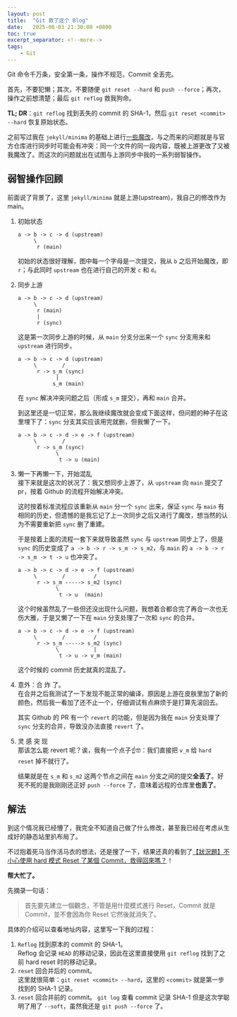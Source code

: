 ```yaml
---
layout: post
title:  "Git 救了这个 Blog"
date:   2025-06-03 21:30:00 +0800
toc: true
excerpt_separator: <!--more-->
tags:
    - Git
---
```


Git 命令千万条，安全第一条，操作不规范，Commit 全丢完。  

首先，不要犯懒；其次，不要随便 `git reset --hard` 和 `push --force`；再次，操作之前想清楚；最后 `git reflog` 救我狗命。  

**TL; DR**：`git reflog` 找到丢失的 commit 的 SHA-1，然后 `git reset <commit> --hard` 恢复原始状态。

<!--more-->

之前写过我在 `jekyll/minima` 的基础上进行[一些魔改](2024-04-24-maary-flavored-minima.md)，与之而来的问题就是与官方仓库进行同步时可能会有冲突：同一个文件的同一段内容，既被上游更改了又被我魔改了。而这次的问题就出在试图与上游同步中我的一系列弱智操作。  

## 弱智操作回顾

前面说了背景了，这里 `jekyll/minima` 就是上游(upstream)，我自己的修改作为 main。  

1. 初始状态  
    ```
    a -> b -> c -> d (upstream)
         \
          r (main)
    ```

    初始的状态很好理解，图中每一个字母是一次提交，我从 `b` 之后开始魔改，即 `r`；与此同时 `upstream` 也在进行自己的开发 `c` 和 `d`。  

2. 同步上游  
    ```
    a -> b -> c -> d (upstream)
         \        
          r (main)
          |
          r (sync)
    ```

    这是第一次同步上游的时候，从 `main` 分支分出来一个 `sync` 分支用来和 `upstream` 进行同步。  

    ```
    a -> b -> c -> d (upstream)
         \        /
          r -> s_m (sync)
                |
               s_m (main)
    ```
    在 `sync` 解决冲突问题之后（形成 `s_m` 提交），再和 `main` 合并。  

    到这里还是一切正常，那么我继续魔改就会变成下面这样，但问题的种子在这里埋下了：`sync` 分支其实应该用完就删，但我懒了一下。  

    ```
    a -> b -> c -> d -> e -> f (upstream)
         \        /
          r -> s_m (sync)
                \
                 t -> u (main)
    ```

3. 懒一下再懒一下，开始混乱  
    接下来就是这次的状况了：我又想同步上游了，从 `upstream` 向 `main` 提交了 pr，按着 Github 的流程开始解决冲突。  
    
    这时按着标准流程应该重新从 `main` 分一个 `sync` 出来，保证 `sync` 与 `main` 有相同的历史，但遗憾的是我忘记了上一次同步之后又进行了魔改，想当然的认为不需要重新把 `sync` 删了重建。  
    
    于是按着上面的流程一套下来就导致虽然 `sync` 与 `upstream` 同步上了，但是 `sync` 的历史变成了 `a -> b -> r -> s_m -> s_m2`，与 `main` 的 `a -> b -> r -> s_m -> t -> u` 也冲突了。   

    ```
    a -> b -> c -> d -> e -> f (upstream)
         \        /         /
          r -> s_m -----> s_m2 (sync)
                \          
                 t -> u  (main)
    ```

    这个时候虽然乱了一些但还没出现什么问题，我想着合都合完了再合一次也无伤大雅，于是又懒了一下在 `main` 分支处理了一次和 `sync` 的合并。  

    ```
    a -> b -> c -> d -> e -> f (upstream)
         \        /         /
          r -> s_m -----> s_m2 (sync)
                \           |
                 t -> u -> v_m (main)
    ```

    这个时候的 commit 历史就真的混乱了。  

4. 意外：合 炸 了。  
    在合并之后我测试了一下发现不能正常的编译，原因是上游在皮肤里加了新的颜色，然后我一看加了还不止一个，仔细调试有点麻烦于是打算先滚回去。  

    其实 Github 的 PR 有一个 `revert` 的功能，但是因为我在 `main` 分支处理了 `sync` 分支的合并，导致没办法直接 `revert` 了。  

5. 灵 感 突 现   
    那该怎么能 revert 呢？诶，我有一个点子☝️🤓：我们直接把 `v_m` 给 `hard reset` 掉不就行了。  

    结果就是在 `s_m` 和 `s_m2` 这两个节点之间在 `main` 分支之间的提交**全丢了**。好死不死的是我刚刚还正好 `push --force` 了，意味着远程的仓库里**也丢了**。  


## 解法

到这个情况我已经懵了，我完全不知道自己做了什么修改，甚至我已经在考虑从生成好的静态站里扒布局了。  

不过抱着死马当作活马衣的想法，还是搜了一下，结果还真的看到了[【狀況題】不小心使用 hard 模式 Reset 了某個 Commit，救得回來嗎？](https://gitbook.tw/chapters/using-git/restore-hard-reset-commit)！  

**帮大忙了。**  

先摘录一句话：   

> 首先要先建立一個觀念，不管是用什麼模式進行 Reset，Commit 就是 Commit，並不會因為你 Reset 它然後就消失了。  

具体的介绍可以查看地址内容，这里写一下我的过程：  

1. `Reflog` 找到原本的 commit 的 SHA-1。  
    Reflog 会记录 `HEAD` 的移动记录，因此在这里直接使用 `git reflog` 找到了之前 hard reset 时的移动记录。  
2. `reset` 回合并后的 commit。  
    这里就很简单：`git reset <commit> --hard`，这里的 `<commit>` 就是第一步找到的 SHA-1 记录。
3. `reset` 回合并前的 commit。
    `git log` 查看 commit 记录 SHA-1 但是这次学聪明了用了 `--soft`，虽然我还是 `git push --force` 了。